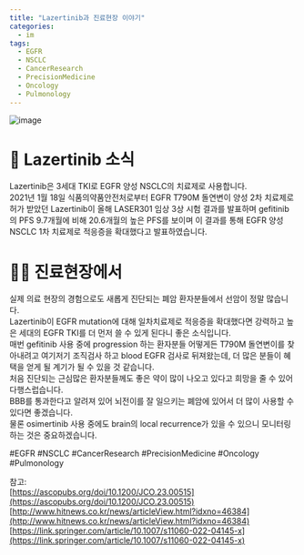 ```yaml
---
title: "Lazertinib과 진료현장 이야기"
categories:
  - im
tags:
  - EGFR
  - NSCLC
  - CancerResearch
  - PrecisionMedicine
  - Oncology
  - Pulmonology
---
```


![image](https://github.com/tiyakim/tiyakim.github.io/assets/72337383/a971f5a7-c8fa-46e3-9889-8527090a66f4)

# 💊 Lazertinib 소식
Lazertinib은 3세대 TKI로 EGFR 양성 NSCLC의 치료제로 사용합니다.  
2021년 1월 18일 식품의약품안전처로부터 EGFR T790M 돌연변이 양성 2차 치료제로 허가 받았던 Lazertinib이 올해 LASER301 임상 3상 시험 결과를 발표하며 gefitinib의 PFS 9.7개월에 비해 20.6개월의 높은 PFS를 보이며 이 결과를 통해 EGFR 양성 NSCLC 1차 치료제로 적응증을 확대했다고 발표하였습니다.  
  
  
# 🧑‍⚕️ 진료현장에서
실제 의료 현장의 경험으로도 새롭게 진단되는 폐암 환자분들에서 선암이 정말 많습니다.  
Lazertinib이 EGFR mutation에 대해 일차치료제로 적응증을 확대했다면 강력하고 높은 세대의 EGFR TKI를 더 먼저 쓸 수 있게 된다니 좋은 소식입니다.  
매번 gefitinib 사용 중에 progression 하는 환자분들 어떻게든 T790M 돌연변이를 찾아내려고 여기저기 조직검사 하고 blood EGFR 검사로 뒤져왔는데, 더 많은 분들이 혜택을 얻게 될 계기가 될 수 있을 것 같습니다.  
처음 진단되는 근심많은 환자분들께도 좋은 약이 많이 나오고 있다고 희망을 줄 수 있어 다행스럽습니다.  
BBB를 통과한다고 알려져 있어 뇌전이를 잘 일으키는 폐암에 있어서 더 많이 사용할 수 있다면 좋겠습니다.  
물론 osimertinib 사용 중에도 brain의 local recurrence가 있을 수 있으니 모니터링 하는 것은 중요하겠습니다.  

#EGFR #NSCLC #CancerResearch #PrecisionMedicine #Oncology #Pulmonology

참고:  
[https://ascopubs.org/doi/10.1200/JCO.23.00515](https://ascopubs.org/doi/10.1200/JCO.23.00515)  
[http://www.hitnews.co.kr/news/articleView.html?idxno=46384](http://www.hitnews.co.kr/news/articleView.html?idxno=46384)  
[https://link.springer.com/article/10.1007/s11060-022-04145-x](https://link.springer.com/article/10.1007/s11060-022-04145-x)  
